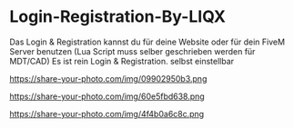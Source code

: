# Login-Registration-By-LIQX
Das Login &amp; Registration kannst du für deine Website oder für dein FiveM Server benutzen (Lua Script muss selber geschrieben werden für MDT/CAD)  Es ist rein Login &amp; Registration. selbst einstellbar 

https://share-your-photo.com/img/09902950b3.png

https://share-your-photo.com/img/60e5fbd638.png

https://share-your-photo.com/img/4f4b0a6c8c.png
